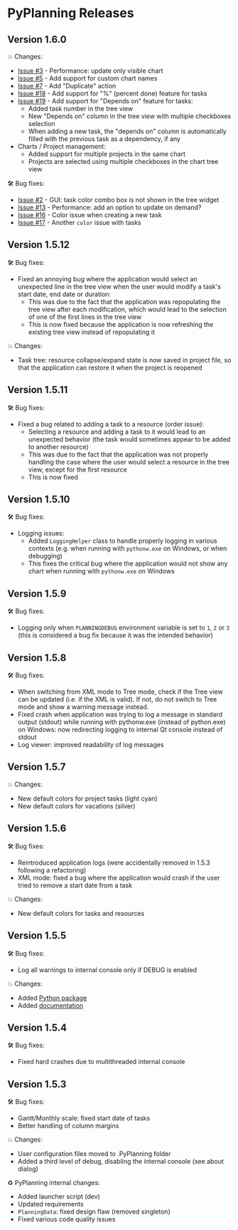 # PyPlanning Releases #

## Version 1.6.0 ##

💥 Changes:

* [Issue #3](https://github.com/Codra-Ingenierie-Informatique/PyPlanning/issues/3) - Performance: update only visible chart
* [Issue #5](https://github.com/Codra-Ingenierie-Informatique/PyPlanning/issues/5) - Add support for custom chart names
* [Issue #7](https://github.com/Codra-Ingenierie-Informatique/PyPlanning/issues/7) - Add "Duplicate" action
* [Issue #18](https://github.com/Codra-Ingenierie-Informatique/PyPlanning/issues/18) - Add support for "%" (percent done) feature for tasks
* [Issue #19](https://github.com/Codra-Ingenierie-Informatique/PyPlanning/issues/19) - Add support for "Depends on" feature for tasks:
  * Added task number in the tree view
  * New "Depends on" column in the tree view with multiple checkboxes selection
  * When adding a new task, the "depends on" column is automatically filled with the
    previous task as a dependency, if any
* Charts / Project management:
  * Added support for multiple projects in the same chart
  * Projects are selected using multiple checkboxes in the chart tree view

🛠️ Bug fixes:

* [Issue #2](https://github.com/Codra-Ingenierie-Informatique/PyPlanning/issues/2) - GUI: task color combo box is not shown in the tree widget
* [Issue #13](https://github.com/Codra-Ingenierie-Informatique/PyPlanning/issues/13) - Performance: add an option to update on demand?
* [Issue #16](https://github.com/Codra-Ingenierie-Informatique/PyPlanning/issues/16) - Color issue when creating a new task
* [Issue #17](https://github.com/Codra-Ingenierie-Informatique/PyPlanning/issues/17) - Another `color` issue with tasks

## Version 1.5.12 ##

🛠️ Bug fixes:

* Fixed an annoying bug where the application would select an unexpected line
  in the tree view when the user would modify a task's start date, end date or
  duration:
  * This was due to the fact that the application was repopulating the tree
    view after each modification, which would lead to the selection of one of
    the first lines in the tree view
  * This is now fixed because the application is now refreshing the existing
    tree view instead of repopulating it

💥 Changes:

* Task tree: resource collapse/expand state is now saved in project file,
  so that the application can restore it when the project is reopened

## Version 1.5.11 ##

🛠️ Bug fixes:

* Fixed a bug related to adding a task to a resource (order issue):
  * Selecting a resource and adding a task to it would lead to an unexpected
    behavior (the task would sometimes appear to be added to another resource)
  * This was due to the fact that the application was not properly handling
    the case where the user would select a resource in the tree view, except
    for the first resource
  * This is now fixed

## Version 1.5.10 ##

🛠️ Bug fixes:

* Logging issues:
  * Added `LoggingHelper` class to handle properly logging in various contexts
    (e.g. when running with `pythonw.exe` on Windows, or when debugging)
  * This fixes the critical bug where the application would not show any chart
    when running with `pythonw.exe` on Windows

## Version 1.5.9 ##

🛠️ Bug fixes:

* Logging only when `PLANNINGDEBUG` environment variable is set to `1`, `2` or `3`
  (this is considered a bug fix because it was the intended behavior)

## Version 1.5.8 ##

🛠️ Bug fixes:

* When switching from XML mode to Tree mode, check if the Tree view can be updated (i.e. if the XML is valid). If not, do not switch to Tree mode and show a warning message instead.
* Fixed crash when application was trying to log a message in standard output (stdout) while running with pythonw.exe (instead of python.exe) on Windows: now redirecting logging to internal Qt console instead of stdout
* Log viewer: improved readability of log messages

## Version 1.5.7 ##

💥 Changes:

* New default colors for project tasks (light cyan)
* New default colors for vacations (silver)


## Version 1.5.6 ##

🛠️ Bug fixes:

* Reintroduced application logs (were accidentally removed in 1.5.3 following a refactoring)
* XML mode: fixed a bug where the application would crash if the user tried to remove a start date from a task

💥 Changes:

* New default colors for tasks and resources


## Version 1.5.5 ##

🛠️ Bug fixes:

* Log all warnings to internal console only if DEBUG is enabled

💥 Changes:

* Added [Python package](https://pypi.org/project/PyPlanning/)
* Added [documentation](https://pyplanning.readthedocs.io/)

## Version 1.5.4 ##

🛠️ Bug fixes:

* Fixed hard crashes due to multithreaded internal console

## Version 1.5.3 ##

🛠️ Bug fixes:

* Gantt/Monthly scale: fixed start date of tasks
* Better handling of column margins

💥 Changes:

* User configuration files moved to .PyPlanning folder
* Added a third level of debug, disabling the internal console (see about dialog)

♻ PyPlanning internal changes:

* Added launcher script (dev)
* Updated requirements
* `PlanningData`: fixed design flaw (removed singleton)
* Fixed various code quality issues